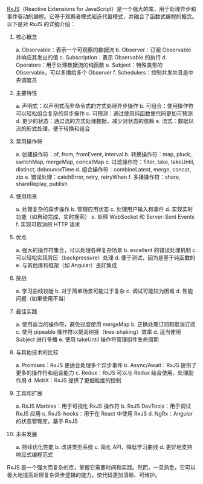 [RxJS](https://rxjs.dev/)（Reactive Extensions for JavaScript）是一个强大的库，用于处理异步和事件驱动的编程。它基于观察者模式和迭代器模式，并融合了函数式编程的概念。以下是对 RxJS 的详细介绍：

1. 核心概念

   a. Observable：表示一个可观察的数据流
   b. Observer：订阅 Observable 并响应其发出的值
   c. Subscription：表示 Observable 的执行
   d. Operators：用于处理数据流的纯函数
   e. Subject：特殊类型的 Observable，可以多播给多个 Observer
   f. Schedulers：控制并发并且是中央调度员

2. 主要特性

   a. 声明式：以声明式而非命令式的方式处理异步操作
   b. 可组合：使用操作符可以轻松组合复杂的异步操作
   c. 可预测：通过使用纯函数使代码更加可预测
   d. 更少的状态：通过流的方式处理数据，减少对状态的依赖
   e. 流式：数据以流的形式处理，便于转换和组合

3. 常用操作符

   a. 创建操作符：of, from, fromEvent, interval
   b. 转换操作符：map, pluck, switchMap, mergeMap, concatMap
   c. 过滤操作符：filter, take, takeUntil, distinct, debounceTime
   d. 组合操作符：combineLatest, merge, concat, zip
   e. 错误处理：catchError, retry, retryWhen
   f. 多播操作符：share, shareReplay, publish

4. 使用场景

   a. 处理复杂的异步操作
   b. 管理应用状态
   c. 处理用户输入和事件
   d. 实现实时功能（如自动完成、实时搜索）
   e. 处理 WebSocket 和 Server-Sent Events
   f. 实现可取消的 HTTP 请求

5. 优点

   a. 强大的操作符集合，可以处理各种复杂场景
   b. excellent 的错误处理机制
   c. 可以轻松实现背压（backpressure）处理
   d. 便于测试，因为是基于纯函数的
   e. 与其他库和框架（如 Angular）良好集成

6. 挑战

   a. 学习曲线较陡
   b. 对于简单场景可能过于复杂
   c. 调试可能较为困难
   d. 性能问题（如果使用不当）

7. 最佳实践

   a. 使用适当的操作符，避免过度使用 mergeMap
   b. 正确处理订阅和取消订阅
   c. 使用 pipeable 操作符以提高树摇（tree-shaking）效率
   d. 适当使用 Subject 进行多播
   e. 使用 takeUntil 操作符管理组件生命周期

8. 与其他技术的比较

   a. Promises：RxJS 更适合处理多个异步事件
   b. Async/Await：RxJS 提供了更多的操作符和组合能力
   c. Redux：RxJS 可以与 Redux 结合使用，处理副作用
   d. MobX：RxJS 提供了更细粒度的控制

9. 工具和扩展

   a. RxJS Marbles：用于可视化 RxJS 操作符
   b. RxJS DevTools：用于调试 RxJS 应用
   c. RxJS-hooks：用于在 React 中使用 RxJS
   d. NgRx：Angular 的状态管理库，基于 RxJS

10. 未来发展

    a. 持续优化性能
    b. 改进类型系统
    c. 简化 API，降低学习曲线
    d. 更好地支持响应式编程范式

RxJS 是一个强大而复杂的库，掌握它需要时间和实践。然而，一旦熟悉，它可以极大地提高处理复杂异步逻辑的能力，使代码更加清晰、可维护。